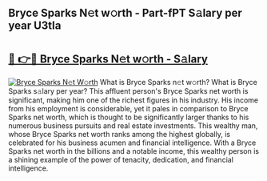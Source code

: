 ## Bryce Sparks N𝚎t w𝚘rth - Part-fPT S𝚊lary per year U3tIa

# <h2><a href="http://gc0t9q.nevu.top/?p=Bryce+Sparks">🔗 👉🔴 Bryce Sparks N𝚎t w𝚘rth - S𝚊lary</a></h2>

[![Bryce Sparks N𝚎t W𝚘rth](https://i.imgur.com/Oavwk0R.jpeg)](http://gc0t9q.nevu.top/?p=Bryce+Sparks)
What is Bryce Sparks n𝚎t w𝚘rth? What is Bryce Sparks s𝚊lary per year?
This affluent person's Bryce Sparks net worth is significant, making him one of the richest figures in his industry. His income from his employment is considerable, yet it pales in comparison to Bryce Sparks net worth, which is thought to be significantly larger thanks to his numerous business pursuits and real estate investments. This wealthy man, whose Bryce Sparks net worth ranks among the highest globally, is celebrated for his business acumen and financial intelligence. With a Bryce Sparks net worth in the billions and a notable income, this wealthy person is a shining example of the power of tenacity, dedication, and financial intelligence.
